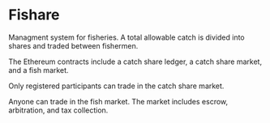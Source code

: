 # Fishare
Managment system for fisheries.  A total allowable catch is divided into shares and traded between fishermen.

The Ethereum contracts include a catch share ledger, a catch share market, and a fish market.

Only registered participants can trade in the catch share market.

Anyone can trade in the fish market.  The market includes escrow, arbitration, and tax collection.
